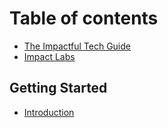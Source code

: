 # Table of contents

* [The Impactful Tech Guide](README.md)
* [Impact Labs](https://www.impactlabs.io/)

## Getting Started

* [Introduction](getting-started/introduction.md)

